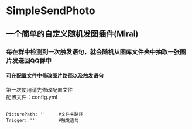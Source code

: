 # SimpleSendPhoto

## 一个简单的自定义随机发图插件(Mirai)
### 每在群中检测到一次触发语句，就会随机从图库文件夹中抽取一张图片发送回QQ群中
#### 可在配置文件中修改图片路径以及触发语句

第一次使用请先修改配置文件  
配置文件：config.yml
```

PicturePath: ''     #文件夹路径
Trigger: ''         #触发语句
```
